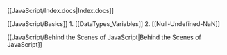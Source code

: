 
[[JavaScript/Index.docs|Index.docs]]

[[JavaScript/Basics]]
	1. [[DataTypes_Variables]]
	2. [[Null-Undefined-NaN]]

[[JavaScript/Behind the Scenes of JavaScript|Behind the Scenes of JavaScript]]
